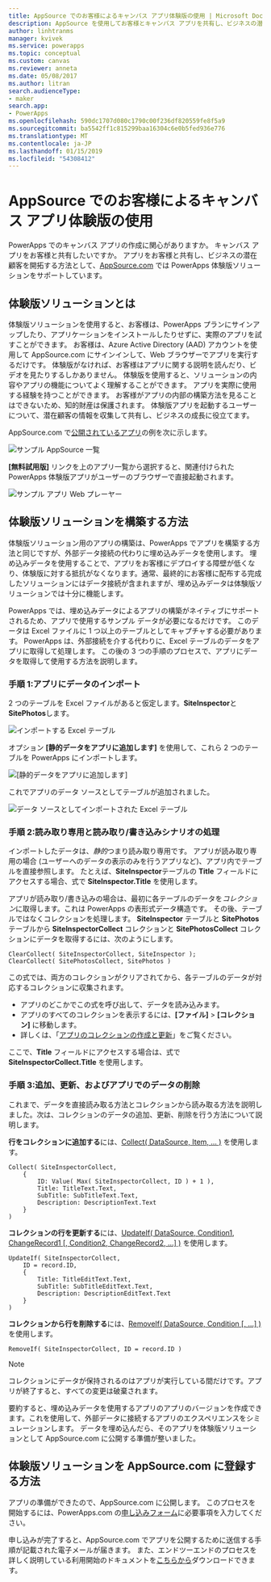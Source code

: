```yaml
---
title: AppSource でのお客様によるキャンバス アプリ体験版の使用 | Microsoft Docs
description: AppSource を使用してお客様とキャンバス アプリを共有し、ビジネスの潜在顧客を生成します。
author: linhtranms
manager: kvivek
ms.service: powerapps
ms.topic: conceptual
ms.custom: canvas
ms.reviewer: anneta
ms.date: 05/08/2017
ms.author: litran
search.audienceType:
- maker
search.app:
- PowerApps
ms.openlocfilehash: 590dc1707d080c1790c00f236df820559fe8f5a9
ms.sourcegitcommit: ba5542ff1c815299baa16304c6e0b5fed936e776
ms.translationtype: MT
ms.contentlocale: ja-JP
ms.lasthandoff: 01/15/2019
ms.locfileid: "54308412"
---
```

# <a name="let-customers-test-drive-your-canvas-app-on-appsource"></a>AppSource でのお客様によるキャンバス アプリ体験版の使用

PowerApps でのキャンバス アプリの作成に関心がありますか。 キャンバス アプリをお客様と共有したいですか。 アプリをお客様と共有し、ビジネスの潜在顧客を開拓する方法として、[AppSource.com](https://appsource.microsoft.com) では PowerApps 体験版ソリューションをサポートしています。

## <a name="what-is-a-test-drive-solution"></a>体験版ソリューションとは

体験版ソリューションを使用すると、お客様は、PowerApps プランにサインアップしたり、アプリケーションをインストールしたりせずに、実際のアプリを試すことができます。 お客様は、Azure Active Directory (AAD) アカウントを使用して AppSource.com にサインインして、Web ブラウザーでアプリを実行するだけです。 体験版がなければ、お客様はアプリに関する説明を読んだり、ビデオを見たりするしかありません。 体験版を使用すると、ソリューションの内容やアプリの機能についてよく理解することができます。 アプリを実際に使用する経験を持つことができます。 お客様がアプリの内部の構築方法を見ることはできないため、知的財産は保護されます。 体験版アプリを起動するユーザーについて、潜在顧客の情報を収集して共有し、ビジネスの成長に役立てます。

AppSource.com で[公開されているアプリ](https://go.microsoft.com/fwlink/?linkid=848867)の例を次に示します。

![サンプル AppSource 一覧 ](./media/dev-appsource-test-drive/sample-app-source-listing.png)

**[無料試用版]** リンクを上のアプリ一覧から選択すると、関連付けられた PowerApps 体験版アプリがユーザーのブラウザーで直接起動されます。

![サンプル アプリ Web プレーヤー](./media/dev-appsource-test-drive/sample-app-web-player.png)

## <a name="how-do-i-build-a-test-drive-solution"></a>体験版ソリューションを構築する方法
体験版ソリューション用のアプリの構築は、PowerApps でアプリを構築する方法と同じですが、外部データ接続の代わりに埋め込みデータを使用します。 埋め込みデータを使用することで、アプリをお客様にデプロイする障壁が低くなり、体験版に対する抵抗がなくなります。通常、最終的にお客様に配布する完成したソリューションにはデータ接続が含まれますが、埋め込みデータは体験版ソリューションでは十分に機能します。

PowerApps では、埋め込みデータによるアプリの構築がネイティブにサポートされるため、アプリで使用するサンプル データが必要になるだけです。 このデータは Excel ファイルに 1 つ以上のテーブルとしてキャプチャする必要があります。 PowerApps は、外部接続を介する代わりに、Excel テーブルのデータをアプリに取得して処理します。 この後の 3 つの手順のプロセスで、アプリにデータを取得して使用する方法を説明します。

### <a name="step-1-import-data-into-the-app"></a>手順 1:アプリにデータのインポート
2 つのテーブルを Excel ファイルがあると仮定します。**SiteInspector**と**SitePhotos**します。

![インポートする Excel テーブル](./media/dev-appsource-test-drive/excel-file.png)

オプション **[静的データをアプリに追加します]** を使用して、これら 2 つのテーブルを PowerApps にインポートします。

![[静的データをアプリに追加します]](./media/dev-appsource-test-drive/static-data.png)

これでアプリのデータ ソースとしてテーブルが追加されました。

![データ ソースとしてインポートされた Excel テーブル](./media/dev-appsource-test-drive/data-sources.png)

### <a name="step-2-handling-read-only-and-read-write-scenarios"></a>手順 2:読み取り専用と読み取り/書き込みシナリオの処理
インポートしたデータは、*静的*つまり読み取り専用です。 アプリが読み取り専用の場合 (ユーザーへのデータの表示のみを行うアプリなど)、アプリ内でテーブルを直接参照します。 たとえば、**SiteInspector**テーブルの **Title** フィールドにアクセスする場合、式で **SiteInspector.Title** を使用します。

アプリが読み取り/書き込みの場合は、最初に各テーブルのデータを*コレクション*に取得します。これは PowerApps の表形式データ構造です。 その後、テーブルではなくコレクションを処理します。 **SiteInspector** テーブルと **SitePhotos** テーブルから **SiteInspectorCollect** コレクションと **SitePhotosCollect** コレクションにデータを取得するには、次のようにします。

```powerapps-dot
ClearCollect( SiteInspectorCollect, SiteInspector ); 
ClearCollect( SitePhotosCollect, SitePhotos )
```

この式では、両方のコレクションがクリアされてから、各テーブルのデータが対応するコレクションに収集されます。

* アプリのどこかでこの式を呼び出して、データを読み込みます。
* アプリのすべてのコレクションを表示するには、**[ファイル]** > **[コレクション]** に移動します。
* 詳しくは、「[アプリのコレクションの作成と更新](../canvas-apps/create-update-collection.md)」をご覧ください。

ここで、**Title** フィールドにアクセスする場合は、式で **SiteInspectorCollect.Title** を使用します。

### <a name="step-3-add-update-and-delete-data-in-your-app"></a>手順 3:追加、更新、およびアプリでのデータの削除
これまで、データを直接読み取る方法とコレクションから読み取る方法を説明しました。次は、コレクションのデータの追加、更新、削除を行う方法について説明します。

**行をコレクションに追加する**には、[Collect( DataSource, Item, ... )](../canvas-apps/functions/function-clear-collect-clearcollect.md) を使用します。

```powerapps-dot
Collect( SiteInspectorCollect,
    {
        ID: Value( Max( SiteInspectorCollect, ID ) + 1 ),
        Title: TitleText.Text,
        SubTitle: SubTitleText.Text,
        Description: DescriptionText.Text
    }
)
```

**コレクションの行を更新する**には、[UpdateIf( DataSource, Condition1, ChangeRecord1 [, Condition2, ChangeRecord2, ...] )](../canvas-apps/functions/function-update-updateif.md) を使用します。

```powerapps-dot
UpdateIf( SiteInspectorCollect,
    ID = record.ID,
    {
        Title: TitleEditText.Text,
        SubTitle: SubTitleEditText.Text,
        Description: DescriptionEditText.Text
    }
)
```

**コレクションから行を削除する**には、[RemoveIf( DataSource, Condition [, ...] )](../canvas-apps/functions/function-remove-removeif.md) を使用します。

```powerapps-dot
RemoveIf( SiteInspectorCollect, ID = record.ID )
```

> [!NOTE]
> コレクションにデータが保持されるのはアプリが実行している間だけです。アプリが終了すると、すべての変更は破棄されます。

要約すると、埋め込みデータを使用するアプリのアプリのバージョンを作成できます。これを使用して、外部データに接続するアプリのエクスペリエンスをシミュレーションします。 データを埋め込んだら、そのアプリを体験版ソリューションとして AppSource.com に公開する準備が整いました。

## <a name="how-do-i-list-my-test-drive-solution-on-appsourcecom"></a>体験版ソリューションを AppSource.com に登録する方法
アプリの準備ができたので、AppSource.com に公開します。 このプロセスを開始するには、PowerApps.com の[申し込みフォーム](https://powerapps.microsoft.com/partners/get-listed/)に必要事項を入力してください。

申し込みが完了すると、AppSource.com でアプリを公開するために送信する手順が記載された電子メールが届きます。 また、エンドツーエンドのプロセスを詳しく説明している利用開始のドキュメントを[こちらから](https://go.microsoft.com/fwlink/?linkid=851031)ダウンロードできます。

